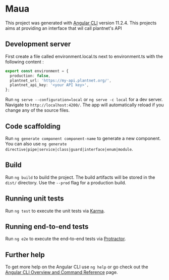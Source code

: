# Maua

This project was generated with [Angular CLI](https://github.com/angular/angular-cli) version 11.2.4.
This projects aims at providing an interface that wil call plantnet's API

## Development server

First create a file called environment.local.ts next to environment.ts with the following content :
```typescript
export const environment = {
  production: false,
  plantnet_url: 'https://my-api.plantnet.org/',
  plantnet_api_key: '<your API key>',
};
```

Run `ng serve --configuration=local` or `ng serve -c local` for a dev server. Navigate to `http://localhost:4200/`. The app will automatically reload if you change any of the source files.

## Code scaffolding

Run `ng generate component component-name` to generate a new component. You can also use `ng generate directive|pipe|service|class|guard|interface|enum|module`.

## Build

Run `ng build` to build the project. The build artifacts will be stored in the `dist/` directory. Use the `--prod` flag for a production build.

## Running unit tests

Run `ng test` to execute the unit tests via [Karma](https://karma-runner.github.io).

## Running end-to-end tests

Run `ng e2e` to execute the end-to-end tests via [Protractor](http://www.protractortest.org/).

## Further help

To get more help on the Angular CLI use `ng help` or go check out the [Angular CLI Overview and Command Reference](https://angular.io/cli) page.
